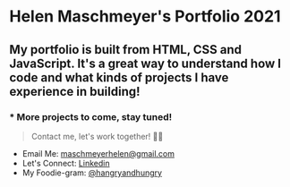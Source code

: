 # Helen Maschmeyer's Portfolio 2021

## My portfolio is built from HTML, CSS and JavaScript. It's a great way to understand how I code and what kinds of projects I have experience in building! 

### * More projects to come, stay tuned!

> Contact me, let's work together! :genie_woman:
* Email Me: maschmeyerhelen@gmail.com
* Let's Connect: [Linkedin](https://www.linkedin.com/in/helen-maschmeyer-7275088a/)
* My Foodie-gram: [@hangryandhungry](https://www.instagram.com/hangryandhungry/)